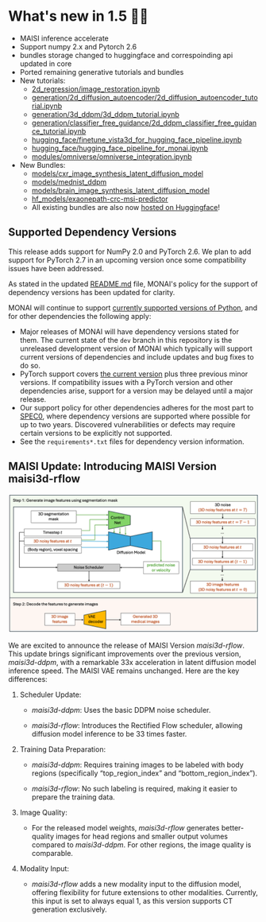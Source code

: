 
# What's new in 1.5 🎉🎉

- MAISI inference accelerate
- Support numpy 2.x and Pytorch 2.6
- bundles storage changed to huggingface and correspoinding api updated in core
- Ported remaining generative tutorials and bundles
- New tutorials:
  - [2d_regression/image_restoration.ipynb](https://github.com/Project-MONAI/tutorials/blob/main/2d_regression/image_restoration.ipynb)
  - [generation/2d_diffusion_autoencoder/2d_diffusion_autoencoder_tutorial.ipynb](https://github.com/Project-MONAI/tutorials/blob/main/generation/2d_diffusion_autoencoder/2d_diffusion_autoencoder_tutorial.ipynb)
  - [generation/3d_ddpm/3d_ddpm_tutorial.ipynb](https://github.com/Project-MONAI/tutorials/blob/main/generation/3d_ddpm/3d_ddpm_tutorial.ipynb)
  - [generation/classifier_free_guidance/2d_ddpm_classifier_free_guidance_tutorial.ipynb](https://github.com/Project-MONAI/tutorials/blob/main/generation/classifier_free_guidance/2d_ddpm_classifier_free_guidance_tutorial.ipynb)
  - [hugging_face/finetune_vista3d_for_hugging_face_pipeline.ipynb](https://github.com/Project-MONAI/tutorials/blob/main/hugging_face/finetune_vista3d_for_hugging_face_pipeline.ipynb)
  - [hugging_face/hugging_face_pipeline_for_monai.ipynb](https://github.com/Project-MONAI/tutorials/blob/main/hugging_face/hugging_face_pipeline_for_monai.ipynb)
  - [modules/omniverse/omniverse_integration.ipynb](https://github.com/Project-MONAI/tutorials/blob/main/modules/omniverse/omniverse_integration.ipynb)
- New Bundles:
  - [models/cxr_image_synthesis_latent_diffusion_model](https://github.com/Project-MONAI/model-zoo/blob/dev/models/cxr_image_synthesis_latent_diffusion_model)
  - [models/mednist_ddpm](https://github.com/Project-MONAI/model-zoo/blob/dev/models/mednist_ddpm)
  - [models/brain_image_synthesis_latent_diffusion_model](https://github.com/Project-MONAI/model-zoo/blob/dev/models/mednist_ddpm)
  - [hf_models/exaonepath-crc-msi-predictor](https://github.com/Project-MONAI/model-zoo/blob/dev/hf_models/exaonepath-crc-msi-predictor)
  - All existing bundles are also now [hosted on Huggingface](https://huggingface.co/MONAI)!

## Supported Dependency Versions

This release adds support for NumPy 2.0 and PyTorch 2.6. We plan to add support for PyTorch 2.7 in an upcoming version once some compatibility issues have been addressed.

As stated in the updated [README.md](https://github.com/Project-MONAI/MONAI/blob/main/README.md) file, MONAI's policy for the support of dependency versions has been updated for clarity.

MONAI will continue to support [currently supported versions of Python](https://devguide.python.org/versions), and for other dependencies the following apply:

* Major releases of MONAI will have dependency versions stated for them. The current state of the `dev` branch in this repository is the unreleased development version of MONAI which typically will support current versions of dependencies and include updates and bug fixes to do so.
* PyTorch support covers [the current version](https://github.com/pytorch/pytorch/releases) plus three previous minor versions. If compatibility issues with a PyTorch version and other dependencies arise, support for a version may be delayed until a major release.
* Our support policy for other dependencies adheres for the most part to [SPEC0](https://scientific-python.org/specs/spec-0000), where dependency versions are supported where possible for up to two years. Discovered vulnerabilities or defects may require certain versions to be explicitly not supported.
* See the `requirements*.txt` files for dependency version information.

## MAISI Update: Introducing MAISI Version maisi3d-rflow

![maisi](../images/maisi_infer.png)

We are excited to announce the release of MAISI Version _maisi3d-rflow_. This update brings significant improvements over the previous version, _maisi3d-ddpm_, with a remarkable 33x acceleration in latent diffusion model inference speed. The MAISI VAE remains unchanged. Here are the key differences:
  1. Scheduler Update:

     * _maisi3d-ddpm_: Uses the basic DDPM noise scheduler.

     * _maisi3d-rflow_: Introduces the Rectified Flow scheduler, allowing diffusion model inference to be 33 times faster.
  2. Training Data Preparation:

     * _maisi3d-ddpm_: Requires training images to be labeled with body regions (specifically “top_region_index” and “bottom_region_index”).

     * _maisi3d-rflow_: No such labeling is required, making it easier to prepare the training data.
  3. Image Quality:

     * For the released model weights, _maisi3d-rflow_ generates better-quality images for head regions and smaller output volumes compared to _maisi3d-ddpm_. For other regions, the image quality is comparable.
  4. Modality Input:

     * _maisi3d-rflow_ adds a new modality input to the diffusion model, offering flexibility for future extensions to other modalities. Currently, this input is set to always equal 1, as this version supports CT generation exclusively.
